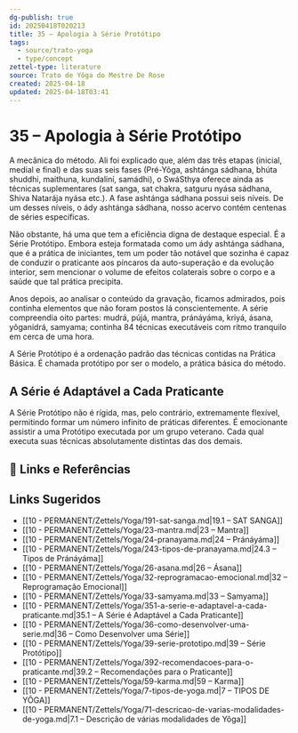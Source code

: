 ```yaml
---
dg-publish: true
id: 20250418T020213
title: 35 – Apologia à Série Protótipo
tags:
  - source/trato-yoga
  - type/concept
zettel-type: literature
source: Trato de Yôga do Mestre De Rose
created: 2025-04-18
updated: 2025-04-18T03:41
---
```


# 35 – Apologia à Série Protótipo

A mecânica do método. Ali foi explicado que, além das três etapas (inicial, medial e final) e das suas seis fases (Pré-Yôga, ashtánga sádhana, bhúta shuddhi, maithuna, kundaliní, samádhi), o SwáSthya oferece ainda as técnicas suplementares (sat sanga, sat chakra, satguru nyása sádhana, Shiva Natarája nyása etc.). A fase ashtánga sádhana possui seis níveis. De um desses níveis, o ády ashtánga sádhana, nosso acervo contém centenas de séries específicas.

Não obstante, há uma que tem a eficiência digna de destaque especial. É a Série Protótipo. Embora esteja formatada como um ády ashtánga sádhana, que é a prática de iniciantes, tem um poder tão notável que sozinha é capaz de conduzir o praticante aos píncaros da auto-superação e da evolução interior, sem mencionar o volume de efeitos colaterais sobre o corpo e a saúde que tal prática precipita.

Anos depois, ao analisar o conteúdo da gravação, ficamos admirados, pois continha elementos que não foram postos lá conscientemente. A série compreendia oito partes: mudrá, pújá, mantra, pránáyáma, kriyá, ásana, yôganidrá, samyama; continha 84 técnicas executáveis com ritmo tranquilo em cerca de uma hora.

A Série Protótipo é a ordenação padrão das técnicas contidas na Prática Básica. É chamada protótipo por ser o modelo, a prática básica do método.

## A Série é Adaptável a Cada Praticante

A Série Protótipo não é rígida, mas, pelo contrário, extremamente flexível, permitindo formar um número infinito de práticas diferentes. É emocionante assistir a uma Protótipo executada por um grupo veterano. Cada qual executa suas técnicas absolutamente distintas das dos demais.

## 🔗 Links e Referências

## Links Sugeridos

- [[10 - PERMANENT/Zettels/Yoga/191-sat-sanga.md\|19.1 – SAT SANGA]]
- [[10 - PERMANENT/Zettels/Yoga/23-mantra.md\|23 – Mantra]]
- [[10 - PERMANENT/Zettels/Yoga/24-pranayama.md\|24 – Pránáyáma]]
- [[10 - PERMANENT/Zettels/Yoga/243-tipos-de-pranayama.md\|24.3 – Tipos de Pránáyáma]]
- [[10 - PERMANENT/Zettels/Yoga/26-asana.md\|26 – Ásana]]
- [[10 - PERMANENT/Zettels/Yoga/32-reprogramacao-emocional.md\|32 – Reprogramação Emocional]]
- [[10 - PERMANENT/Zettels/Yoga/33-samyama.md\|33 – Samyama]]
- [[10 - PERMANENT/Zettels/Yoga/351-a-serie-e-adaptavel-a-cada-praticante.md\|35.1 – A Série é Adaptável a Cada Praticante]]
- [[10 - PERMANENT/Zettels/Yoga/36-como-desenvolver-uma-serie.md\|36 – Como Desenvolver uma Série]]
- [[10 - PERMANENT/Zettels/Yoga/39-serie-prototipo.md\|39 – Série Protótipo]]
- [[10 - PERMANENT/Zettels/Yoga/392-recomendacoes-para-o-praticante.md\|39.2 – Recomendações para o Praticante]]
- [[10 - PERMANENT/Zettels/Yoga/59-karma.md\|59 – Karma]]
- [[10 - PERMANENT/Zettels/Yoga/7-tipos-de-yoga.md\|7 – TIPOS DE YÔGA]]
- [[10 - PERMANENT/Zettels/Yoga/71-descricao-de-varias-modalidades-de-yoga.md\|7.1 – Descrição de várias modalidades de Yôga]]